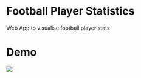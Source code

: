 # Football Player Statistics
Web App to visualise football player stats 

# Demo 
![](https://github.com/LotaIbe/player-stats/blob/master/demo.gif)
